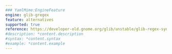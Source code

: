 ```yaml
---
### YamlMime:EngineFeature
engine: glib-gregex
feature: alternatives
supported: true
reference: https://developer-old.gnome.org/glib/unstable/glib-regex-syntax.html#id-1.5.25.10
#description: *content.description
#syntax: *content.syntax
#example: *content.example
---
```

